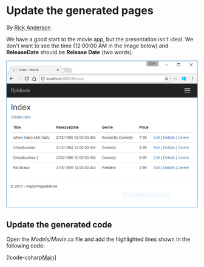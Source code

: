 # Update the generated pages

By [Rick Anderson](https://twitter.com/RickAndMSFT)

We have a good start to the movie app, but the presentation isn't ideal. We don't want to see the time (12:00:00 AM in the image below) and **ReleaseDate** should be **Release Date** (two words).

![Movie application open in Chrome showing movie data](../../tutorials/razor-pages/sql/_static/m55.png)

## Update the generated code

Open the *Models/Movie.cs* file and add the highlighted lines shown in the following code:

[!code-csharp[Main](code/Models/Movie.cs?highlight=2,11-12)]

